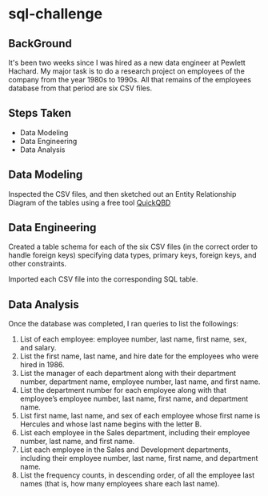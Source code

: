 # sql-challenge

## BackGround

It's been two weeks since I was hired as a new data engineer at Pewlett Hachard. My major task is to do a research project on employees of the company from the year 1980s to 1990s. All that remains of the employees database from that period are six CSV files.

## Steps Taken

- Data Modeling
- Data Engineering
- Data Analysis

## Data Modeling

Inspected the CSV files, and then sketched out an Entity Relationship Diagram of the tables using a free tool
<a href="https://www.quickdatabasediagrams.com/">QuickQBD</a>

## Data Engineering

Created a table schema for each of the six CSV files (in the correct order to handle foreign keys) specifying data types, primary keys, foreign keys, and other constraints.

Imported each CSV file into the corresponding SQL table.

## Data Analysis

Once the database was completed, I ran queries to list the followings:

  1. List of each employee: employee number, last name, first name, sex, and salary.
  2. List the first name, last name, and hire date for the employees who were hired in 1986.
  3. List the manager of each department along with their department number, department name, employee number, last name, and first name.
  4. List the department number for each employee along with that employee’s employee number, last name, first name, and department name.
  5. List first name, last name, and sex of each employee whose first name is Hercules and whose last name begins with the letter B.
  6. List each employee in the Sales department, including their employee number, last name, and first name.
  7. List each employee in the Sales and Development departments, including their employee number, last name, first name, and department name.
  8. List the frequency counts, in descending order, of all the employee last names (that is, how many employees share each last name).



